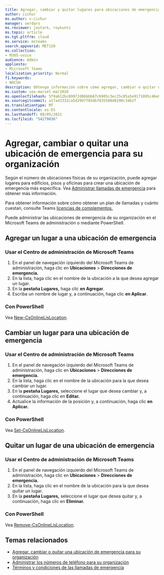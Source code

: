 ```yaml
---
title: Agregar, cambiar y quitar lugares para ubicaciones de emergencia
author: cichur
ms.author: v-cichur
manager: serdars
ms.reviewer: jastark, roykuntz
ms.topic: article
ms.tgt.pltfrm: cloud
ms.service: msteams
search.appverid: MET150
ms.collection:
- M365-voice
audience: Admin
appliesto:
- Microsoft Teams
localization_priority: Normal
f1.keywords:
- NOCSH
description: Obtenga información sobre cómo agregar, cambiar o quitar un lugar para una ubicación de emergencia para su organización en el centro de Microsoft Teams administración.
ms.custom: seo-marvel-mar2020
ms.openlocfilehash: 5f9a612bc89972d06bbb87c6905c3ec25c85a5e9171095c46e065a9692e2514b
ms.sourcegitcommit: a17ad3332ca5d2997f85db7835500d8190c34b2f
ms.translationtype: MT
ms.contentlocale: es-ES
ms.lasthandoff: 08/05/2021
ms.locfileid: "54279836"
---
```

# <a name="add-change-or-remove-a-place-for-an-emergency-location-in-your-organization"></a>Agregar, cambiar o quitar una ubicación de emergencia para su organización

Según el número de ubicaciones físicas de su organización, puede agregar lugares para edificios, pisos y oficinas para crear una ubicación de emergencia más específica. Vea [Administrar llamadas de emergencia](what-are-emergency-locations-addresses-and-call-routing.md) para obtener más información.
  
Para obtener información sobre cómo obtener un plan de llamadas y cuánto cuestan, consulte Teams [licencias de complementos.](teams-add-on-licensing/microsoft-teams-add-on-licensing.md)

Puede administrar las ubicaciones de emergencia de su organización en el Microsoft Teams de administración o mediante PowerShell.
  
## <a name="add-a-place-to-an-emergency-location"></a>Agregar un lugar a una ubicación de emergencia

### <a name="using-the-microsoft-teams-admin-center"></a>Usar el Centro de administración de Microsoft Teams

1. En el panel de navegación izquierdo del Microsoft Teams de administración, haga clic en **Ubicaciones**  >  **Direcciones de emergencia.**
2. En la lista, haga clic en el nombre de la ubicación a la que desea agregar un lugar.
3. En la **pestaña Lugares,** haga clic **en Agregar**.
4. Escriba un nombre de lugar y, a continuación, haga clic **en Aplicar**.

### <a name="using-powershell"></a>Con PowerShell

Vea [New-CsOnlineLisLocation](/powershell/module/skype/new-csonlinelislocation).
    
## <a name="change-a-place-for-an-emergency-location"></a>Cambiar un lugar para una ubicación de emergencia

### <a name="using-the-microsoft-teams-admin-center"></a>Usar el Centro de administración de Microsoft Teams

1. En el panel de navegación izquierdo del Microsoft Teams de administración, haga clic en **Ubicaciones**  >  **Direcciones de emergencia.**
2. En la lista, haga clic en el nombre de la ubicación para la que desea cambiar un lugar.
3. En la **pestaña Lugares,** seleccione el lugar que desea cambiar y, a continuación, haga clic en **Editar.**
4. Actualice la información de la posición y, a continuación, haga clic **en Aplicar.**

### <a name="using-powershell"></a>Con PowerShell

Vea [Set-CsOnlineLisLocation](/powershell/module/skype/set-csonlinelislocation).
    
## <a name="remove-a-place-from-an-emergency-location"></a>Quitar un lugar de una ubicación de emergencia

### <a name="using-the-microsoft-teams-admin-center"></a>Usar el Centro de administración de Microsoft Teams

1. En el panel de navegación izquierdo del Microsoft Teams de administración, haga clic en **Ubicaciones**  >  **Direcciones de emergencia.**
2. En la lista, haga clic en el nombre de la ubicación para la que desea quitar un lugar.
3. En la **pestaña Lugares,** seleccione el lugar que desea quitar y, a continuación, haga clic en **Eliminar.**

### <a name="using-powershell"></a>Con PowerShell

Vea [Remove-CsOnlineLisLocation](/powershell/module/skype/remove-csonlinelislocation).
    
## <a name="related-topics"></a>Temas relacionados

- [Agregar, cambiar o quitar una ubicación de emergencia para su organización](add-change-remove-emergency-place-organization.md)
- [Administrar los números de teléfono para su organización](/microsoftteams/manage-phone-numbers-for-your-organization)
- [Términos y condiciones de las llamadas de emergencia](./emergency-calling-terms-and-conditions.md)